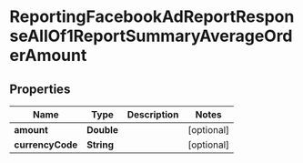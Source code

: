 

# ReportingFacebookAdReportResponseAllOf1ReportSummaryAverageOrderAmount


## Properties

| Name | Type | Description | Notes |
|------------ | ------------- | ------------- | -------------|
|**amount** | **Double** |  |  [optional] |
|**currencyCode** | **String** |  |  [optional] |



